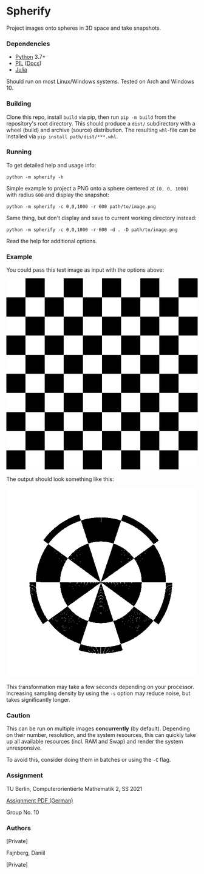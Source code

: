 # Spherify

Project images onto spheres in 3D space and take snapshots.

### Dependencies

- [Python](https://www.python.org/) 3.7+
- [PIL](https://python-pillow.org/) ([Docs](https://pillow.readthedocs.io/en/stable/))
- [Julia](https://julialang.org/)

Should run on most Linux/Windows systems. Tested on Arch and Windows 10.

### Building

Clone this repo, install `build` via pip, then run `pip -m build` 
from the repository's root directory. This should produce a `dist/` 
subdirectory with a wheel (build) and archive (source) distribution.
The resulting `whl`-file can be installed via `pip install path/dist/***.whl`.

### Running

To get detailed help and usage info:
```shell
python -m spherify -h
```
Simple example to project a PNG onto a sphere centered at `(0, 0, 1000)` 
with radius `600` and display the snapshot:
```shell
python -m spherify -c 0,0,1000 -r 600 path/to/image.png
```
Same thing, but don't display and save to current working directory instead:
```shell
python -m spherify -c 0,0,1000 -r 600 -d . -D path/to/image.png
```
Read the help for additional options.

### Example

You could pass this test image as input with the options above:

![example input](test_images/checker.png "Example input")

The output should look something like this:

![example output](sph_checker.png "Example output")

This transformation may take a few seconds depending on your processor.
Increasing sampling density by using the `-s` option 
may reduce noise, but takes significantly longer.

### Caution

This can be run on multiple images **concurrently** (by default). 
Depending on their number, resolution, and the system resources, 
this can quickly take up all available resources (incl. RAM and Swap) and 
render the system unresponsive.

To avoid this, consider doing them in batches or using the `-C` flag.

### Assignment

TU Berlin, Computerorientierte Mathematik 2, SS 2021

[Assignment PDF (German)](assignment_de.pdf)

Group No. 10

### Authors

[Private]

Fajnberg, Daniil

[Private]
